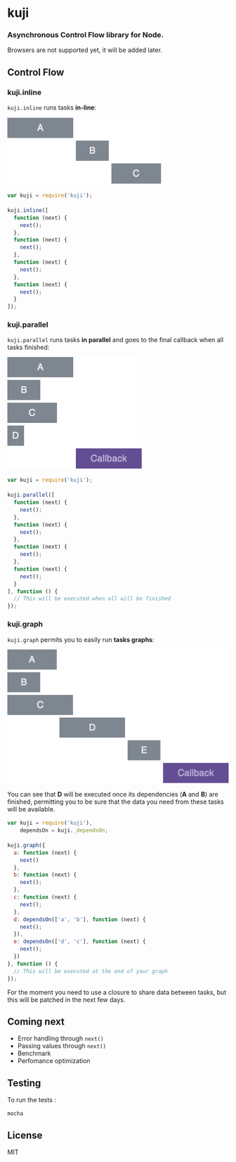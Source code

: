 kuji
====

### Asynchronous Control Flow library for Node.

Browsers are not supported yet, it will be added later.

## Control Flow

### kuji.inline
`kuji.inline` runs tasks **in-line**:

![Inline Timeline Example](img/inline.png)

```js
var kuji = require('kuji');

kuji.inline([
  function (next) {
    next();
  },
  function (next) {
    next();
  },
  function (next) {
    next();
  },
  function (next) {
    next();
  }
]);
```

### kuji.parallel
`kuji.parallel` runs tasks **in parallel** and goes to the final callback when all tasks finished:

![Parallel Timeline Example](img/parallel.png)

```js
var kuji = require('kuji');

kuji.parallel([
  function (next) {
    next();
  },
  function (next) {
    next();
  },
  function (next) {
    next();
  },
  function (next) {
    next();
  }
], function () {
  // This will be executed when all will be finished
});
```


### kuji.graph
`kuji.graph` permits you to easily run __tasks graphs__:

![Graph Timeline Example](img/graph.png)

You can see that __D__ will be executed once its dependencies (__A__ and __B__) are finished, permitting you to be sure that the data you need from these tasks will be available.

```js
var kuji = require('kuji'),
    dependsOn = kuji._dependsOn;

kuji.graph({
  a: function (next) {
    next()
  },
  b: function (next) {
    next();
  },
  c: function (next) {  
    next();
  },
  d: dependsOn(['a', 'b'], function (next) {
    next();
  }),
  e: dependsOn(['d', 'c'], function (next) {
    next();
  })
}, function () {
  // This will be executed at the end of your graph
});
```

For the moment you need to use a closure to share data between tasks, but this will be patched in the next few days.

## Coming next
- Error handling through `next()`
- Passing values through `next()`
- Benchmark
- Perfomance optimization

## Testing
To run the tests :
```
mocha
```

## License
MIT
